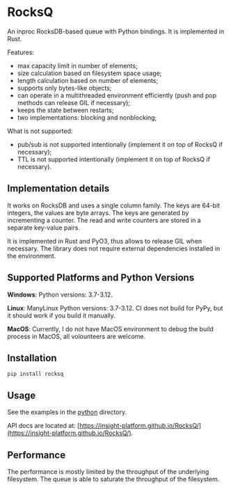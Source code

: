 # RocksQ

An inproc RocksDB-based queue with Python bindings. It is implemented in Rust.

Features:

- max capacity limit in number of elements;
- size calculation based on filesystem space usage;
- length calculation based on number of elements;
- supports only bytes-like objects;
- can operate in a multithreaded environment efficiently (push and pop methods can release GIL if necessary);
- keeps the state between restarts;
- two implementations: blocking and nonblocking;

What is not supported:

- pub/sub is not supported intentionally (implement it on top of RocksQ if necessary);
- TTL is not supported intentionally (implement it on top of RocksQ if necessary).

## Implementation details

It works on RocksDB and uses a single column family. The keys are 64-bit integers, the values are byte arrays. The keys are generated by incrementing a counter. The read and write counters are stored in a separate key-value pairs.

It is implemented in Rust and PyO3, thus allows to release GIL when necessary. The library does not require external dependencies installed in the environment.

## Supported Platforms and Python Versions

**Windows**: Python versions: 3.7-3.12.

**Linux**: ManyLinux Python versions: 3.7-3.12. CI does not build for PyPy, but it should work if you build it manually.

**MacOS**: Currently, I do not have MacOS environment to debug the build process in MacOS, all volounteers are welcome.

## Installation

```
pip install rocksq
```

## Usage

See the examples in the [python](https://github.com/insight-platform/RocksQ/tree/main/python) directory. 

API docs are located at: [https://insight-platform.github.io/RocksQ/](https://insight-platform.github.io/RocksQ/).

## Performance

The performance is mostly limited by the throughput of the underlying filesystem. The queue is able to saturate the throughput of the filesystem.

